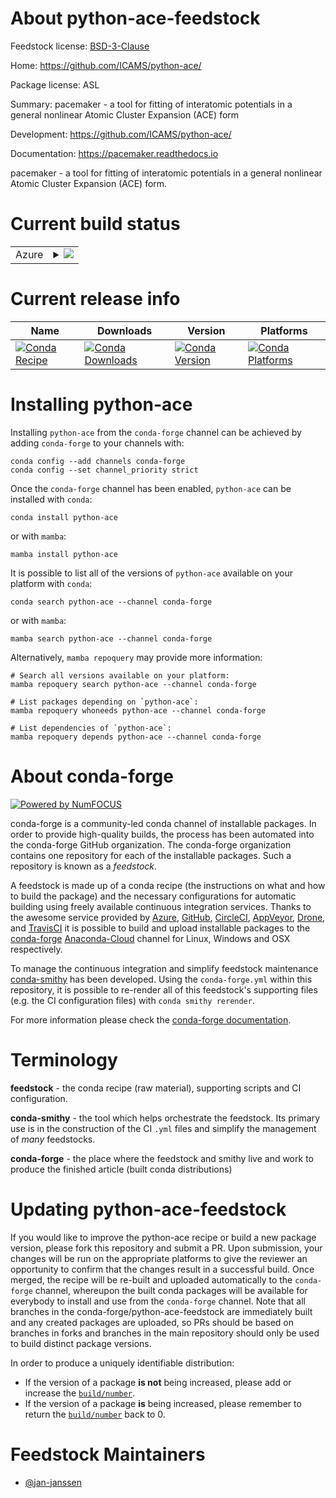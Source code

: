 About python-ace-feedstock
==========================

Feedstock license: [BSD-3-Clause](https://github.com/conda-forge/python-ace-feedstock/blob/main/LICENSE.txt)

Home: https://github.com/ICAMS/python-ace/

Package license: ASL

Summary: pacemaker - a tool for fitting of interatomic potentials in a general nonlinear Atomic Cluster Expansion (ACE) form

Development: https://github.com/ICAMS/python-ace/

Documentation: https://pacemaker.readthedocs.io

pacemaker - a tool for fitting of interatomic potentials in a general
nonlinear Atomic Cluster Expansion (ACE) form.


Current build status
====================


<table>
    
  <tr>
    <td>Azure</td>
    <td>
      <details>
        <summary>
          <a href="https://dev.azure.com/conda-forge/feedstock-builds/_build/latest?definitionId=20398&branchName=main">
            <img src="https://dev.azure.com/conda-forge/feedstock-builds/_apis/build/status/python-ace-feedstock?branchName=main">
          </a>
        </summary>
        <table>
          <thead><tr><th>Variant</th><th>Status</th></tr></thead>
          <tbody><tr>
              <td>linux_64_python3.10.____cpython</td>
              <td>
                <a href="https://dev.azure.com/conda-forge/feedstock-builds/_build/latest?definitionId=20398&branchName=main">
                  <img src="https://dev.azure.com/conda-forge/feedstock-builds/_apis/build/status/python-ace-feedstock?branchName=main&jobName=linux&configuration=linux%20linux_64_python3.10.____cpython" alt="variant">
                </a>
              </td>
            </tr><tr>
              <td>linux_64_python3.8.____cpython</td>
              <td>
                <a href="https://dev.azure.com/conda-forge/feedstock-builds/_build/latest?definitionId=20398&branchName=main">
                  <img src="https://dev.azure.com/conda-forge/feedstock-builds/_apis/build/status/python-ace-feedstock?branchName=main&jobName=linux&configuration=linux%20linux_64_python3.8.____cpython" alt="variant">
                </a>
              </td>
            </tr><tr>
              <td>linux_64_python3.9.____73_pypy</td>
              <td>
                <a href="https://dev.azure.com/conda-forge/feedstock-builds/_build/latest?definitionId=20398&branchName=main">
                  <img src="https://dev.azure.com/conda-forge/feedstock-builds/_apis/build/status/python-ace-feedstock?branchName=main&jobName=linux&configuration=linux%20linux_64_python3.9.____73_pypy" alt="variant">
                </a>
              </td>
            </tr><tr>
              <td>linux_64_python3.9.____cpython</td>
              <td>
                <a href="https://dev.azure.com/conda-forge/feedstock-builds/_build/latest?definitionId=20398&branchName=main">
                  <img src="https://dev.azure.com/conda-forge/feedstock-builds/_apis/build/status/python-ace-feedstock?branchName=main&jobName=linux&configuration=linux%20linux_64_python3.9.____cpython" alt="variant">
                </a>
              </td>
            </tr><tr>
              <td>osx_64_python3.10.____cpython</td>
              <td>
                <a href="https://dev.azure.com/conda-forge/feedstock-builds/_build/latest?definitionId=20398&branchName=main">
                  <img src="https://dev.azure.com/conda-forge/feedstock-builds/_apis/build/status/python-ace-feedstock?branchName=main&jobName=osx&configuration=osx%20osx_64_python3.10.____cpython" alt="variant">
                </a>
              </td>
            </tr><tr>
              <td>osx_64_python3.8.____cpython</td>
              <td>
                <a href="https://dev.azure.com/conda-forge/feedstock-builds/_build/latest?definitionId=20398&branchName=main">
                  <img src="https://dev.azure.com/conda-forge/feedstock-builds/_apis/build/status/python-ace-feedstock?branchName=main&jobName=osx&configuration=osx%20osx_64_python3.8.____cpython" alt="variant">
                </a>
              </td>
            </tr><tr>
              <td>osx_64_python3.9.____73_pypy</td>
              <td>
                <a href="https://dev.azure.com/conda-forge/feedstock-builds/_build/latest?definitionId=20398&branchName=main">
                  <img src="https://dev.azure.com/conda-forge/feedstock-builds/_apis/build/status/python-ace-feedstock?branchName=main&jobName=osx&configuration=osx%20osx_64_python3.9.____73_pypy" alt="variant">
                </a>
              </td>
            </tr><tr>
              <td>osx_64_python3.9.____cpython</td>
              <td>
                <a href="https://dev.azure.com/conda-forge/feedstock-builds/_build/latest?definitionId=20398&branchName=main">
                  <img src="https://dev.azure.com/conda-forge/feedstock-builds/_apis/build/status/python-ace-feedstock?branchName=main&jobName=osx&configuration=osx%20osx_64_python3.9.____cpython" alt="variant">
                </a>
              </td>
            </tr>
          </tbody>
        </table>
      </details>
    </td>
  </tr>
</table>

Current release info
====================

| Name | Downloads | Version | Platforms |
| --- | --- | --- | --- |
| [![Conda Recipe](https://img.shields.io/badge/recipe-python--ace-green.svg)](https://anaconda.org/conda-forge/python-ace) | [![Conda Downloads](https://img.shields.io/conda/dn/conda-forge/python-ace.svg)](https://anaconda.org/conda-forge/python-ace) | [![Conda Version](https://img.shields.io/conda/vn/conda-forge/python-ace.svg)](https://anaconda.org/conda-forge/python-ace) | [![Conda Platforms](https://img.shields.io/conda/pn/conda-forge/python-ace.svg)](https://anaconda.org/conda-forge/python-ace) |

Installing python-ace
=====================

Installing `python-ace` from the `conda-forge` channel can be achieved by adding `conda-forge` to your channels with:

```
conda config --add channels conda-forge
conda config --set channel_priority strict
```

Once the `conda-forge` channel has been enabled, `python-ace` can be installed with `conda`:

```
conda install python-ace
```

or with `mamba`:

```
mamba install python-ace
```

It is possible to list all of the versions of `python-ace` available on your platform with `conda`:

```
conda search python-ace --channel conda-forge
```

or with `mamba`:

```
mamba search python-ace --channel conda-forge
```

Alternatively, `mamba repoquery` may provide more information:

```
# Search all versions available on your platform:
mamba repoquery search python-ace --channel conda-forge

# List packages depending on `python-ace`:
mamba repoquery whoneeds python-ace --channel conda-forge

# List dependencies of `python-ace`:
mamba repoquery depends python-ace --channel conda-forge
```


About conda-forge
=================

[![Powered by
NumFOCUS](https://img.shields.io/badge/powered%20by-NumFOCUS-orange.svg?style=flat&colorA=E1523D&colorB=007D8A)](https://numfocus.org)

conda-forge is a community-led conda channel of installable packages.
In order to provide high-quality builds, the process has been automated into the
conda-forge GitHub organization. The conda-forge organization contains one repository
for each of the installable packages. Such a repository is known as a *feedstock*.

A feedstock is made up of a conda recipe (the instructions on what and how to build
the package) and the necessary configurations for automatic building using freely
available continuous integration services. Thanks to the awesome service provided by
[Azure](https://azure.microsoft.com/en-us/services/devops/), [GitHub](https://github.com/),
[CircleCI](https://circleci.com/), [AppVeyor](https://www.appveyor.com/),
[Drone](https://cloud.drone.io/welcome), and [TravisCI](https://travis-ci.com/)
it is possible to build and upload installable packages to the
[conda-forge](https://anaconda.org/conda-forge) [Anaconda-Cloud](https://anaconda.org/)
channel for Linux, Windows and OSX respectively.

To manage the continuous integration and simplify feedstock maintenance
[conda-smithy](https://github.com/conda-forge/conda-smithy) has been developed.
Using the ``conda-forge.yml`` within this repository, it is possible to re-render all of
this feedstock's supporting files (e.g. the CI configuration files) with ``conda smithy rerender``.

For more information please check the [conda-forge documentation](https://conda-forge.org/docs/).

Terminology
===========

**feedstock** - the conda recipe (raw material), supporting scripts and CI configuration.

**conda-smithy** - the tool which helps orchestrate the feedstock.
                   Its primary use is in the construction of the CI ``.yml`` files
                   and simplify the management of *many* feedstocks.

**conda-forge** - the place where the feedstock and smithy live and work to
                  produce the finished article (built conda distributions)


Updating python-ace-feedstock
=============================

If you would like to improve the python-ace recipe or build a new
package version, please fork this repository and submit a PR. Upon submission,
your changes will be run on the appropriate platforms to give the reviewer an
opportunity to confirm that the changes result in a successful build. Once
merged, the recipe will be re-built and uploaded automatically to the
`conda-forge` channel, whereupon the built conda packages will be available for
everybody to install and use from the `conda-forge` channel.
Note that all branches in the conda-forge/python-ace-feedstock are
immediately built and any created packages are uploaded, so PRs should be based
on branches in forks and branches in the main repository should only be used to
build distinct package versions.

In order to produce a uniquely identifiable distribution:
 * If the version of a package **is not** being increased, please add or increase
   the [``build/number``](https://docs.conda.io/projects/conda-build/en/latest/resources/define-metadata.html#build-number-and-string).
 * If the version of a package **is** being increased, please remember to return
   the [``build/number``](https://docs.conda.io/projects/conda-build/en/latest/resources/define-metadata.html#build-number-and-string)
   back to 0.

Feedstock Maintainers
=====================

* [@jan-janssen](https://github.com/jan-janssen/)

